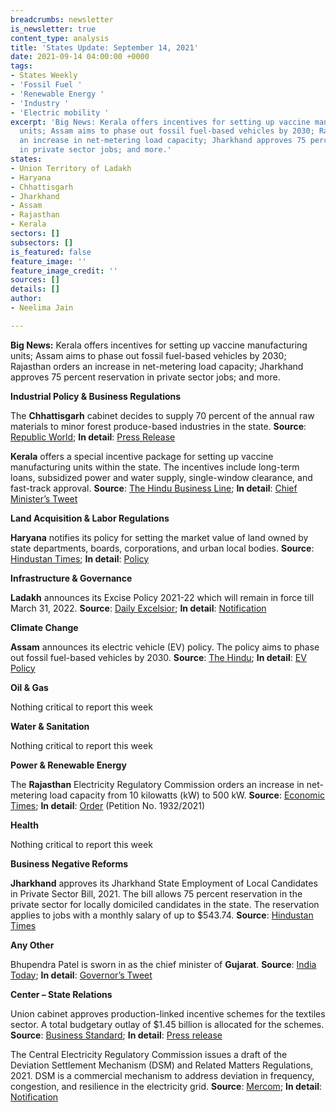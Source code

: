```yaml
---
breadcrumbs: newsletter
is_newsletter: true
content_type: analysis
title: 'States Update: September 14, 2021'
date: 2021-09-14 04:00:00 +0000
tags:
- States Weekly
- 'Fossil Fuel '
- 'Renewable Energy '
- 'Industry '
- 'Electric mobility '
excerpt: 'Big News: Kerala offers incentives for setting up vaccine manufacturing
  units; Assam aims to phase out fossil fuel-based vehicles by 2030; Rajasthan orders
  an increase in net-metering load capacity; Jharkhand approves 75 percent reservation
  in private sector jobs; and more.'
states:
- Union Territory of Ladakh
- Haryana
- Chhattisgarh
- Jharkhand
- Assam
- Rajasthan
- Kerala
sectors: []
subsectors: []
is_featured: false
feature_image: ''
feature_image_credit: ''
sources: []
details: []
author:
- Neelima Jain

---
```

**Big News:** Kerala offers incentives for setting up vaccine manufacturing units; Assam aims to phase out fossil fuel-based vehicles by 2030; Rajasthan orders an increase in net-metering load capacity; Jharkhand approves 75 percent reservation in private sector jobs; and more.

**Industrial Policy & Business Regulations**

The **Chhattisgarh** cabinet decides to supply 70 percent of the annual raw materials to minor forest produce-based industries in the state. **Source**: [Republic World](https://www.republicworld.com/india-news/general-news/chhattisgarh-cabinet-announces-new-reforms-on-domicile-certificates-and-industrial-policy.html); **In detail**: [Press Release](http://dprcg.gov.in/post/1631114315/Cabinet_Meeting)

**Kerala** offers a special incentive package for setting up vaccine manufacturing units within the state. The incentives include long-term loans, subsidized power and water supply, single-window clearance, and fast-track approval. **Source**: [The Hindu Business Line](https://www.thehindubusinessline.com/news/national/kerala-announces-special-packages-for-vaccine-plants/article36377399.ece); **In detail**: [Chief Minister’s Tweet](https://twitter.com/vijayanpinarayi/status/1435571967352967170)

**Land Acquisition & Labor Regulations**

**Haryana** notifies its policy for setting the market value of land owned by state departments, boards, corporations, and urban local bodies. **Source**: [Hindustan Times](https://www.hindustantimes.com/cities/chandigarh-news/policy-for-fixation-of-market-rate-of-government-land-comes-into-force-in-haryana-101630956830407.html); **In detail**: [Policy](https://cdnbbsr.s3waas.gov.in/s3d79c6256b9bdac53a55801a066b70da3/uploads/2021/07/2021071376.pdf)

**Infrastructure & Governance**

**Ladakh** announces its Excise Policy 2021-22 which will remain in force till March 31, 2022. **Source**: [Daily Excelsior](https://www.dailyexcelsior.com/ladakh-ut-comes-up-with-maiden-excise-policy/); **In detail**: [Notification](https://www.dailyexcelsior.com/wp-content/uploads/2021/09/2021091180.pdf)

**Climate Change**

**Assam** announces its electric vehicle (EV) policy. The policy aims to phase out fossil fuel-based vehicles by 2030. **Source**: [The Hindu](https://www.thehindu.com/news/national/other-states/assam-to-phase-out-fossil-fuel-based-vehicles-by-2030/article36358890.ece); **In detail**: [EV Policy](https://industries.assam.gov.in/sites/default/files/swf_utility_folder/departments/industries_com_oid_4/portlet/level_2/ilovepdf_merged.pdf)

**Oil & Gas**

Nothing critical to report this week

**Water & Sanitation**

Nothing critical to report this week

**Power & Renewable Energy**

The **Rajasthan** Electricity Regulatory Commission orders an increase in net-metering load capacity from 10 kilowatts (kW) to 500 kW. **Source**: [Economic Times](https://energy.economictimes.indiatimes.com/news/renewable/rajasthan-rerc-raises-net-metering-load-capacity-up-to-500kw/86026321); **In detail**: [Order](https://rerc.rajasthan.gov.in/rerc-user-files/office-orders) (Petition No. 1932/2021)

**Health**

Nothing critical to report this week

**Business Negative Reforms**

**Jharkhand** approves its Jharkhand State Employment of Local Candidates in Private Sector Bill, 2021. The bill allows 75 percent reservation in the private sector for locally domiciled candidates in the state. The reservation applies to jobs with a monthly salary of up to $543.74. **Source**: [Hindustan Times](https://www.hindustantimes.com/india-news/jharkhand-assembly-clears-bill-on-75-quota-for-locals-in-private-sector-101631126684055.html)

**Any Other**

Bhupendra Patel is sworn in as the chief minister of **Gujarat**. **Source**: [India Today](https://www.indiatoday.in/india/story/gujarat-bjp-news-bhupendra-patel-swearing-in-ceremony-live-updates-1852108-2021-09-13); **In detail**: [Governor’s Tweet](https://twitter.com/ADevvrat/status/1437069729072443395)

**Center – State Relations**

Union cabinet approves production-linked incentive schemes for the textiles sector. A total budgetary outlay of $1.45 billion is allocated for the schemes. **Source**: [Business Standard](https://www.business-standard.com/article/economy-policy/cabinet-approves-rs-10-683-cr-pli-scheme-for-textiles-goyal-121090800700_1.html); **In detail**: [Press release](https://pib.gov.in/PressReleasePage.aspx?PRID=1753118)

The Central Electricity Regulatory Commission issues a draft of the Deviation Settlement Mechanism (DSM) and Related Matters Regulations, 2021. DSM is a commercial mechanism to address deviation in frequency, congestion, and resilience in the electricity grid. **Source**: [Mercom](https://mercomindia.com/cerc-announces-draft-deviation-settlement-mechanism/); **In detail**: [Notification](https://cercind.gov.in/2021/draft_reg/Draft%20DSM%20Regulations_070921.pdf)
